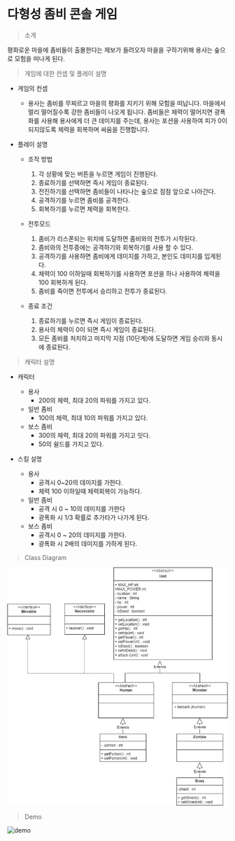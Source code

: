 # 다형성 좀비 콘솔 게임

> 소개
> 
  평화로운 마을에 좀비들이 출몰한다는 제보가 들려오자 마을을 구하기위해 용사는 숲으로 모험을 떠나게 된다.


> 게임에 대한 컨셉 및 플레이 설명
* 게임의 컨셉
  * 용사는 좀비를 무찌르고 마을의 평화를 지키기 위해 모험을 떠납니다. 마을에서 멀리 떨어질수록 강한 좀비들이 나오게 됩니다. 좀비들은 체력이 떨어지면 광폭화를 사용해 용사에게 더 큰 데미지를 주는데, 용사는 포션을 사용하여 피가 0이 되지않도록 체력을 회복하며 싸움을 진행합니다.
    
* 플레이 설명
  * 조작 방법
    1. 각 상황에 맞는 버튼을 누르면 게임이 진행된다.
    2. 종료하기를 선택하면 즉시 게임이 종료된다.
    3. 전진하기를 선택하면 좀비들이 나타나는 숲으로 점점 앞으로 나아간다.
    4. 공격하기를 누르면 좀비를 공격한다.
    5. 회복하기를 누르면 체력을 회복한다.

  * 전투모드
    1. 좀비가 리스폰되는 위치에 도달하면 좀비와의 전투가 시작된다.
    2. 좀비와의 전투중에는 공격하기와 회복하기를 사용 할 수 있다.
    3. 공격하기를 사용하면 좀비에게 데미지를 가하고, 본인도 데미지를 입게된다.
    4. 체력이 100 이하일때 회복하기를 사용하면 포션을 하나 사용하여 체력을 100 회복하게 된다.
    5. 좀비를 죽이면 전투에서 승리하고 전투가 종료된다.

  * 종료 조건
    1. 종료하기를 누르면 즉시 게임이 종료된다.
    2.  용사의 체력이 0이 되면 즉시 게임이 종료된다.
    3.   모든 좀비를 처치하고 마지막 지점 (10단계)에 도달하면 게임 승리와 동시에 종료된다.

> 캐릭터 설명
* 캐릭터
    * 용사
        * 200의 체력, 최대 20의 파워를 가지고 있다.
    * 일반 좀비
        * 100의 체력, 최대 10의 파워를 가지고 있다.
    * 보스 좀비
        * 300의 체력, 최대 20의 파워를 가지고 잇다.
        * 50의 쉴드를 가지고 있다.

* 스킬 설명
    * 용사
        * 공격시 0~20의 데미지를 가한다.
        * 체력 100 이하일때 체력회복이 가능하다.
    * 일반 좀비
        * 공격 시 0 ~ 10의 데미지를 가한다
        * 광폭화 시 1/3 확률로 추가타가 나가게 된다.
    * 보스 좀비
        * 공격시 0 ~ 20의 데미지를 가한다.
        * 광폭화 시 2배의 데미지를 가하게 된다.
    
    

> Class Diagram

![diagram](zombie/image/zombie.jpg)

> Demo


![demo](zombie/image/zombieGameDemo.gif)

